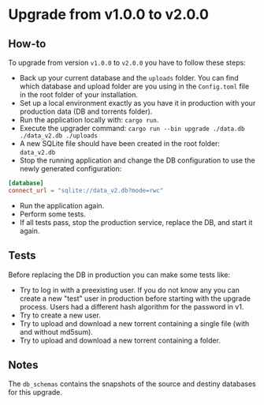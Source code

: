 # Upgrade from v1.0.0 to v2.0.0

## How-to

To upgrade from version `v1.0.0` to `v2.0.0` you have to follow these steps:

- Back up your current database and the `uploads` folder. You can find which database and upload folder are you using in the `Config.toml` file in the root folder of your installation.
- Set up a local environment exactly as you have it in production with your production data (DB and torrents folder).
- Run the application locally with: `cargo run`.
- Execute the upgrader command: `cargo run --bin upgrade ./data.db ./data_v2.db ./uploads`
- A new SQLite file should have been created in the root folder: `data_v2.db`
- Stop the running application and change the DB configuration to use the newly generated configuration:

```toml
[database]
connect_url = "sqlite://data_v2.db?mode=rwc"
```

- Run the application again.
- Perform some tests.
- If all tests pass, stop the production service, replace the DB, and start it again.

## Tests

Before replacing the DB in production you can make some tests like:

- Try to log in with a preexisting user. If you do not know any you can create a new "test" user in production before starting with the upgrade process. Users had a different hash algorithm for the password in v1.
- Try to create a new user.
- Try to upload and download a new torrent containing a single file (with and without md5sum).
- Try to upload and download a new torrent containing a folder.

## Notes

The `db_schemas` contains the snapshots of the source and destiny databases for this upgrade.
